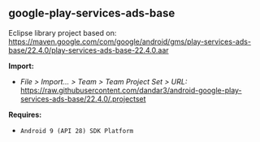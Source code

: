 ## google-play-services-ads-base

Eclipse library project based on:<br/>
https://maven.google.com/com/google/android/gms/play-services-ads-base/22.4.0/play-services-ads-base-22.4.0.aar

**Import:**
- _File > Import... > Team > Team Project Set > URL:_<br/>
  https://raw.githubusercontent.com/dandar3/android-google-play-services-ads-base/22.4.0/.projectset

**Requires:**
- `Android 9 (API 28) SDK Platform`